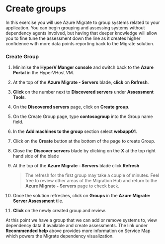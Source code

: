 # Create groups

In this exercise you will use Azure Migrate to group systems related to your application.  You can begin grouping and assessing systems without dependency agents involved, but having that deeper knowledge will allow you to fine tune the assessment down the line as it creates higher confidence with more data points reporting back to the Migrate solution.

### Create Group
1. Minimise the **HyperV Manger console** and switch back to the **Azure Portal** in the HyperVHost VM.
2. At the top of the **Azure Migrate - Servers** blade, **click** on **Refresh**.
3. **Click** on the number next to **Discovered servers** under **Assessment Tools**.
1. On the **Discovered servers** page, click on **Create group**.
2. On the Create Group page, type **contosogroup** into the Group name field.
3. In the **Add machines to the group** section select **webapp01**.
4. Click on the **Create** button at the bottom of the page to create Group.
5. Close the **Discover servers** blade by clicking on the **X** at the top right hand side of the blade
6. At the top of the **Azure Migrate - Servers** blade click **Refresh**

	>The refresh for the first group may take a couple of minutes. Feel free to review other areas of the Migration Hub and return to the **Azure Migrate - Servers** page to check back.

7. Once the solution refreshes, click on **Groups** in the **Azure Migrate: Server Assessment** tile.
8. **Click** on the newly created group and review.

At this point we have a group that we can add or remove systems to, view dependency data if available and create assessments. The link under **Recommended help** above provides more information on Service Map which powers the Migrate dependency visualization.
